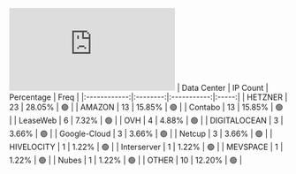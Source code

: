 ![Diagramm](https://github.com/obajay/StateSync-snapshots/blob/main/Projects/Oraichain/1/README.md)
| Data Center | IP Count | Percentage | Freq |
|:------------:|:--------:|:-----------:|:-----:|
| HETZNER | 23 | 28.05% | 🟢 |
| AMAZON | 13 | 15.85% | 🟢 |
| Contabo | 13 | 15.85% | 🟢 |
| LeaseWeb | 6 | 7.32% | 🟢 |
| OVH | 4 | 4.88% | 🟢 |
| DIGITALOCEAN | 3 | 3.66% | 🟢 |
| Google-Cloud | 3 | 3.66% | 🟢 |
| Netcup | 3 | 3.66% | 🟢 |
| HIVELOCITY | 1 | 1.22% | 🟢 |
| Interserver | 1 | 1.22% | 🟢 |
| MEVSPACE | 1 | 1.22% | 🟢 |
| Nubes | 1 | 1.22% | 🟢 |
| OTHER | 10 | 12.20% | 🟢 |